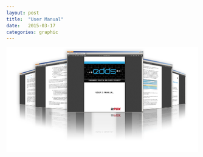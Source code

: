 ```yaml
---
layout: post
title:  "User Manual"
date:   2015-03-17
categories: graphic
---
```

<a href="/img/edds_man.png" data-lightbox="gal-img" data-title="User Manual">
<img src="/img/edds_man.png" alt="user manual" class="img-responsive img-center">
</a>
